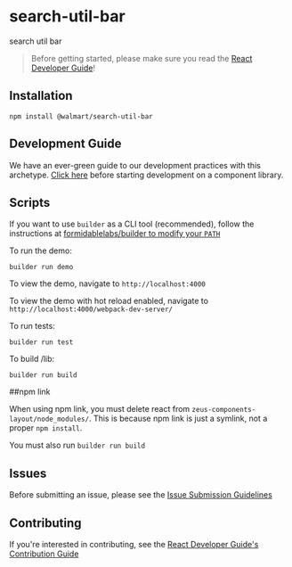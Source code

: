 # search-util-bar

search util bar

> Before getting started, please make sure you read the [React Developer Guide](https://gecgithub01.walmart.com/react/react-dev-guide)!

## Installation

```
npm install @walmart/search-util-bar
```

## Development Guide

We have an ever-green guide to our development practices with this archetype. 
[Click here](https://gecgithub01.walmart.com/electrode/electrode-archetype-react-component/blob/master/DEVELOPMENT.md) 
before starting development on a component library. 

## Scripts

If you want to use `builder` as a CLI tool (recommended), follow the instructions at [formidablelabs/builder to modify your `PATH`](https://github.com/formidablelabs/builder#local-install)

To run the demo:

```
builder run demo
```

To view the demo, navigate to `http://localhost:4000`

To view the demo with hot reload enabled, navigate to `http://localhost:4000/webpack-dev-server/`

To run tests:

```
builder run test
```

To build /lib:

```
builder run build
```

##npm link

When using npm link, you must delete react from `zeus-components-layout/node_modules/`. This is because npm link is just a symlink, not a proper `npm install`.

You must also run `builder run build`

## Issues

Before submitting an issue, please see the [Issue Submission Guidelines](https://gecgithub01.walmart.com/react/react-dev-guide#submitting-issues)

## Contributing

If you're interested in contributing, see the [React Developer Guide's Contribution Guide](https://gecgithub01.walmart.com/react/react-dev-guide#contributing)

